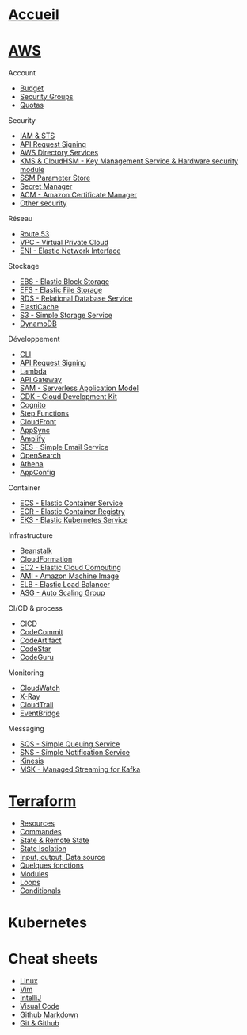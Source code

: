 # [Accueil](https://github.com/Cyphle/wiki/wiki)


# [AWS](https://github.com/Cyphle/wiki/wiki/AWS)

Account
* [Budget](https://github.com/Cyphle/wiki/wiki/AWS_Budget)
* [Security Groups](https://github.com/Cyphle/wiki/wiki/AWS_SecurityGroups)
* [Quotas](https://github.com/Cyphle/wiki/wiki/AWS_Quotas)

Security
* [IAM & STS](https://github.com/Cyphle/wiki/wiki/AWS_IAM_STS)
* [API Request Signing](https://github.com/Cyphle/wiki/wiki/AWS_APIRequestSigning)
* [AWS Directory Services](https://github.com/Cyphle/wiki/wiki/AWS_AD)
* [KMS & CloudHSM - Key Management Service & Hardware security module](https://github.com/Cyphle/wiki/wiki/AWS_KMS_CloudHSM)
* [SSM Parameter Store](https://github.com/Cyphle/wiki/wiki/AWS_SSM)
* [Secret Manager](https://github.com/Cyphle/wiki/wiki/AWS_SecretManager)
* [ACM - Amazon Certificate Manager](https://github.com/Cyphle/wiki/wiki/AWS_ACM)
* [Other security](https://github.com/Cyphle/wiki/wiki/AWS_OtherSecurity)

Réseau
* [Route 53](https://github.com/Cyphle/wiki/wiki/AWS_Route53)
* [VPC - Virtual Private Cloud](https://github.com/Cyphle/wiki/wiki/AWS_VPC)
* [ENI - Elastic Network Interface](https://github.com/Cyphle/wiki/wiki/AWS_ENI)

Stockage
* [EBS - Elastic Block Storage](https://github.com/Cyphle/wiki/wiki/AWS_EBS)
* [EFS - Elastic File Storage](https://github.com/Cyphle/wiki/wiki/AWS_EFS)
* [RDS - Relational Database Service](https://github.com/Cyphle/wiki/wiki/AWS_RDS)
* [ElastiCache](https://github.com/Cyphle/wiki/wiki/AWS_ElastiCache)
* [S3 - Simple Storage Service](https://github.com/Cyphle/wiki/wiki/AWS_S3)
* [DynamoDB](https://github.com/Cyphle/wiki/wiki/AWS_DynamoDB)

Développement
* [CLI](https://github.com/Cyphle/wiki/wiki/AWS_CLI)
* [API Request Signing](https://github.com/Cyphle/wiki/wiki/AWS_APIRequestSigning)
* [Lambda](https://github.com/Cyphle/wiki/wiki/AWS_Lambda)
* [API Gateway](https://github.com/Cyphle/wiki/wiki/AWS_APIGateway)
* [SAM - Serverless Application Model](https://github.com/Cyphle/wiki/wiki/AWS_SAM)
* [CDK - Cloud Development Kit](https://github.com/Cyphle/wiki/wiki/AWS_CDK)
* [Cognito](https://github.com/Cyphle/wiki/wiki/AWS_Cognito)
* [Step Functions](https://github.com/Cyphle/wiki/wiki/AWS_StepFunctions)
* [CloudFront](https://github.com/Cyphle/wiki/wiki/AWS_CloudFront)
* [AppSync](https://github.com/Cyphle/wiki/wiki/AWS_AppSync)
* [Amplify](https://github.com/Cyphle/wiki/wiki/AWS_Amplify)
* [SES - Simple Email Service](https://github.com/Cyphle/wiki/wiki/AWS_SES)
* [OpenSearch](https://github.com/Cyphle/wiki/wiki/AWS_OpenSearch)
* [Athena](https://github.com/Cyphle/wiki/wiki/AWS_Athena)
* [AppConfig](https://github.com/Cyphle/wiki/wiki/AWS_AppConfig)

Container
* [ECS - Elastic Container Service](https://github.com/Cyphle/wiki/wiki/AWS_ECS)
* [ECR - Elastic Container Registry](https://github.com/Cyphle/wiki/wiki/AWS_ECR)
* [EKS - Elastic Kubernetes Service](https://github.com/Cyphle/wiki/wiki/AWS_EKS)

Infrastructure
* [Beanstalk](https://github.com/Cyphle/wiki/wiki/AWS_Beanstalk)
* [CloudFormation](https://github.com/Cyphle/wiki/wiki/AWS_CloudFormation)
* [EC2 - Elastic Cloud Computing](https://github.com/Cyphle/wiki/wiki/AWS_EC2)
* [AMI - Amazon Machine Image](https://github.com/Cyphle/wiki/wiki/AWS_AMI)
* [ELB - Elastic Load Balancer](https://github.com/Cyphle/wiki/wiki/AWS_ELB)
* [ASG - Auto Scaling Group](https://github.com/Cyphle/wiki/wiki/AWS_ASG)

CI/CD & process
* [CICD](https://github.com/Cyphle/wiki/wiki/AWS_CICD)
* [CodeCommit](https://github.com/Cyphle/wiki/wiki/AWS_CodeCommit)
* [CodeArtifact](https://github.com/Cyphle/wiki/wiki/AWS_CodeArtifact)
* [CodeStar](https://github.com/Cyphle/wiki/wiki/AWS_CodeStar)
* [CodeGuru](https://github.com/Cyphle/wiki/wiki/AWS_CodeGuru)

Monitoring
* [CloudWatch](https://github.com/Cyphle/wiki/wiki/AWS_CloudWatch)
* [X-Ray](https://github.com/Cyphle/wiki/wiki/AWS_XRay)
* [CloudTrail](https://github.com/Cyphle/wiki/wiki/AWS_CloudTrail)
* [EventBridge](https://github.com/Cyphle/wiki/wiki/AWS_EventBridge)

Messaging
* [SQS - Simple Queuing Service](https://github.com/Cyphle/wiki/wiki/AWS_SQS)
* [SNS - Simple Notification Service](https://github.com/Cyphle/wiki/wiki/AWS_SNS)
* [Kinesis](https://github.com/Cyphle/wiki/wiki/AWS_Kinesis)
* [MSK - Managed Streaming for Kafka](https://github.com/Cyphle/wiki/wiki/AWS_MSK)


# [Terraform](https://github.com/Cyphle/wiki/wiki/Terraform)

* [Resources](https://github.com/Cyphle/wiki/wiki/Terraform_Resources)
* [Commandes](https://github.com/Cyphle/wiki/wiki/Terraform_Commands)
* [State & Remote State](https://github.com/Cyphle/wiki/wiki/Terraform_States)
* [State Isolation](https://github.com/Cyphle/wiki/wiki/Terraform_Isolation)
* [Input, output, Data source](https://github.com/Cyphle/wiki/wiki/Terraform_Data)
* [Quelques fonctions](https://github.com/Cyphle/wiki/wiki/Terraform_Functions)
* [Modules](https://github.com/Cyphle/wiki/wiki/Terraform_Modules)
* [Loops](https://github.com/Cyphle/wiki/wiki/Terraform_Loops)
* [Conditionals](https://github.com/Cyphle/wiki/wiki/Terraform_Conditionals)


# Kubernetes


# Cheat sheets

* [Linux](https://github.com/Cyphle/wiki/wiki/CheatSheet_Linux)
* [Vim](https://github.com/Cyphle/wiki/wiki/CheatSheet_Vim)
* [IntelliJ](https://github.com/Cyphle/wiki/wiki/CheatSheet_IntelliJ)
* [Visual Code](https://github.com/Cyphle/wiki/wiki/CheatSheet_VisualCode)
* [Github Markdown](https://github.com/Cyphle/wiki/wiki/CheatSheet_Markdown)
* [Git & Github](https://github.com/Cyphle/wiki/wiki/CheatSheet_Git)